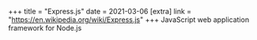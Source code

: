 +++
title = "Express.js"
date = 2021-03-06
[extra]
link = "https://en.wikipedia.org/wiki/Express.js"
+++
JavaScript web application framework for Node.js

